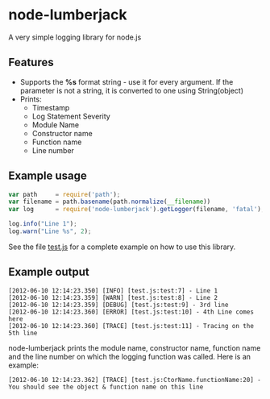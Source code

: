 # node-lumberjack

A very simple logging library for node.js

## Features

* Supports the **%s** format string - use it for every argument. If the parameter is not a string, it is converted to one using String(object)
* Prints:
   * Timestamp
   * Log Statement Severity
   * Module Name
   * Constructor name
   * Function name
   * Line number

## Example usage

```javascript
var path     = require('path');
var filename = path.basename(path.normalize(__filename))
var log      = require('node-lumberjack').getLogger(filename, 'fatal');

log.info("Line 1");
log.warn("Line %s", 2);
```

See the file [test.js](https://github.com/dhruvbird/node-lumberjack/blob/master/test.js) for a complete example on how to use this library.

## Example output

```
[2012-06-10 12:14:23.350] [INFO] [test.js:test:7] - Line 1
[2012-06-10 12:14:23.359] [WARN] [test.js:test:8] - Line 2
[2012-06-10 12:14:23.359] [DEBUG] [test.js:test:9] - 3rd line
[2012-06-10 12:14:23.360] [ERROR] [test.js:test:10] - 4th Line comes here
[2012-06-10 12:14:23.360] [TRACE] [test.js:test:11] - Tracing on the 5th line
```

node-lumberjack prints the module name, constructor name, function name and the line number on which the logging function was called. Here is an example:

```
[2012-06-10 12:14:23.362] [TRACE] [test.js:CtorName.functionName:20] - You should see the object & function name on this line
```
